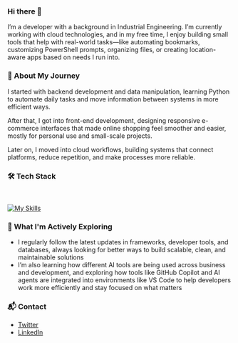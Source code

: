 ### Hi there 👋

I’m a developer with a background in Industrial Engineering. I’m currently working with cloud technologies, and in my free time, I enjoy building small tools that help with real-world tasks—like automating bookmarks, customizing PowerShell prompts, organizing files, or creating location-aware apps based on needs I run into.

### 🚀 About My Journey

I started with backend development and data manipulation, learning Python to automate daily tasks and move information between systems in more efficient ways.

After that, I got into front-end development, designing responsive e-commerce interfaces that made online shopping feel smoother and easier, mostly for personal use and small-scale projects.

Later on, I moved into cloud workflows, building systems that connect platforms, reduce repetition, and make processes more reliable.

### 🛠 Tech Stack

<br>

[![My Skills](https://skillicons.dev/icons?i=python,js,ts,react,nodejs,html,css,gcp,aws,azure)](https://skillicons.dev)

### 🌱 What I'm Actively Exploring

- I regularly follow the latest updates in frameworks, developer tools, and databases, always looking for better ways to build scalable, clean, and maintainable solutions  
- I’m also learning how different AI tools are being used across business and development, and exploring how tools like GitHub Copilot and AI agents are integrated into environments like VS Code to help developers work more efficiently and stay focused on what matters

### 📬 Contact

- [Twitter](https://x.com/DavidJMoraesC)  
- [LinkedIn](https://linkedin.com/in/davidjmoraes)




<!--
**Proce2/Proce2** is a ✨ _special_ ✨ repository because its `README.md` (this file) appears on your GitHub profile.

Here are some ideas to get you started:

- 🔭 I’m currently working on ...
- 🌱 I’m currently learning ...
- 👯 I’m looking to collaborate on ...
- 🤔 I’m looking for help with ...
- 💬 Ask me about ...
- 📫 How to reach me: ...
- 😄 Pronouns: ...
- ⚡ Fun fact: ...
-->

